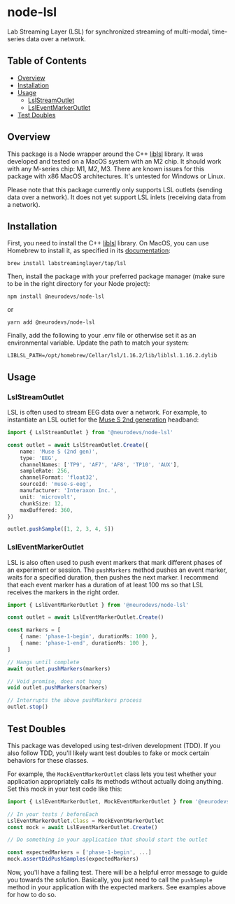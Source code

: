 # node-lsl
Lab Streaming Layer (LSL) for synchronized streaming of multi-modal, time-series data over a network.

## Table of Contents
- [Overview](#overview)
- [Installation](#installation)
- [Usage](#usage)
  - [LslStreamOutlet](#lslstreamoutlet)
  - [LslEventMarkerOutlet](#lsleventmarkeroutlet) 
- [Test Doubles](#test-doubles)

## Overview

This package is a Node wrapper around the C++ [liblsl](https://github.com/sccn/liblsl) library. It was developed and tested on a MacOS system with an M2 chip. It should work with any M-series chip: M1, M2, M3. There are known issues for this package with x86 MacOS architectures. It's untested for Windows or Linux.

Please note that this package currently only supports LSL outlets (sending data over a network). It does not yet support LSL inlets (receiving data from a network).

## Installation

First, you need to install the C++ [liblsl](https://github.com/sccn/liblsl) library. On MacOS, you can use Homebrew to install it, as specified in its [documentation](https://github.com/sccn/liblsl?tab=readme-ov-file#getting-and-using-liblsl):

`brew install labstreaminglayer/tap/lsl`

Then, install the package with your preferred package manager (make sure to be in the right directory for your Node project):

`npm install @neurodevs/node-lsl` 

or 

`yarn add @neurodevs/node-lsl`

Finally, add the following to your .env file or otherwise set it as an environmental variable. Update the path to match your system:

```.env
LIBLSL_PATH=/opt/homebrew/Cellar/lsl/1.16.2/lib/liblsl.1.16.2.dylib
```

## Usage

### LslStreamOutlet

LSL is often used to stream EEG data over a network. For example, to instantiate an LSL outlet for the [Muse S 2nd generation](https://choosemuse.com/products/muse-s-gen-2) headband:

```typescript
import { LslStreamOutlet } from '@neurodevs/node-lsl'

const outlet = await LslStreamOutlet.Create({
    name: 'Muse S (2nd gen)',
    type: 'EEG',
    channelNames: ['TP9', 'AF7', 'AF8', 'TP10', 'AUX'],
    sampleRate: 256,
    channelFormat: 'float32',
    sourceId: 'muse-s-eeg',
    manufacturer: 'Interaxon Inc.',
    unit: 'microvolt',
    chunkSize: 12,
    maxBuffered: 360,
})

outlet.pushSample([1, 2, 3, 4, 5])
```

### LslEventMarkerOutlet

LSL is also often used to push event markers that mark different phases of an experiment or session. The `pushMarkers` method pushes an event marker, waits for a specified duration, then pushes the next marker. I recommend that each event marker has a duration of at least 100 ms so that LSL receives the markers in the right order.

```typescript
import { LslEventMarkerOutlet } from '@neurodevs/node-lsl'

const outlet = await LslEventMarkerOutlet.Create()

const markers = [
    { name: 'phase-1-begin', durationMs: 1000 },
    { name: 'phase-1-end', durationMs: 100 },
]

// Hangs until complete
await outlet.pushMarkers(markers)

// Void promise, does not hang
void outlet.pushMarkers(markers)

// Interrupts the above pushMarkers process
outlet.stop()
```

## Test Doubles

This package was developed using test-driven development (TDD). If you also follow TDD, you'll likely want test doubles to fake or mock certain behaviors for these classes.

For example, the `MockEventMarkerOutlet` class lets you test whether your application appropriately calls its methods without actually doing anything. Set this mock in your test code like this:

```typescript
import { LslEventMarkerOutlet, MockEventMarkerOutlet } from '@neurodevs/node-lsl'

// In your tests / beforeEach
LslEventMarkerOutlet.Class = MockEventMarkerOutlet
const mock = await LslEventMarkerOutlet.Create()

// Do something in your application that should start the outlet

const expectedMarkers = ['phase-1-begin', ...]
mock.assertDidPushSamples(expectedMarkers)
```

Now, you'll have a failing test. There will be a helpful error message to guide you towards the solution. Basically, you just need to call the `pushSample` method in your application with the expected markers. See examples above for how to do so.
